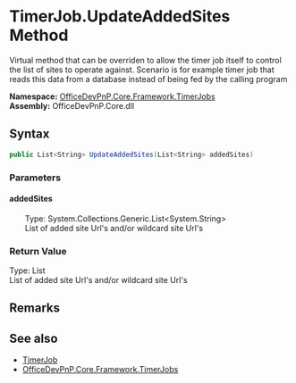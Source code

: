 # TimerJob.UpdateAddedSites Method  
 Virtual method that can be overriden to allow the timer job itself to control the list of sites to operate against. Scenario is for example timer job that reads this data from a database instead of being fed by the calling program   

**Namespace:** [OfficeDevPnP.Core.Framework.TimerJobs](OfficeDevPnP.Core.Framework.TimerJobs.md)  
**Assembly:** OfficeDevPnP.Core.dll  
## Syntax
```C#
public List<String> UpdateAddedSites(List<String> addedSites)
```
### Parameters
#### addedSites  
&emsp;&emsp;Type: System.Collections.Generic.List&lt;System.String&gt;  
&emsp;&emsp;List of added site Url's and/or wildcard site Url's  

  

### Return Value
Type: List<String>  
List of added site Url's and/or wildcard site Url's  


## Remarks
  
## See also
- [TimerJob](OfficeDevPnP.Core.Framework.TimerJobs.TimerJob.md) 
- [OfficeDevPnP.Core.Framework.TimerJobs](OfficeDevPnP.Core.Framework.TimerJobs.md) 
